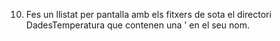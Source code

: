 10. Fes un llistat per pantalla amb els fitxers de sota el directori DadesTemperatura que
contenen una ' en el seu nom.
